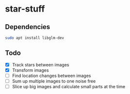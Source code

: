 # star-stuff

## Dependencies

```bash
sudo apt install libglm-dev
```


## Todo

- [x] Track stars between images
- [x] Transform images
- [ ] Find location changes between images
- [ ] Sum up multiple images to one noise free
- [ ] Slice up big images and calculate small parts at the time
